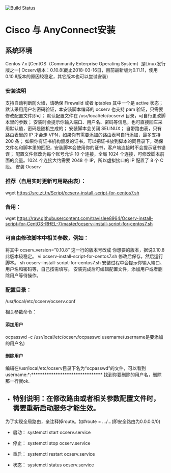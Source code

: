 ![Build Status](http://src.baerk.com/wp-content/uploads/2018/03/Cisco-AnyConnect1-300x146.png?imageView2/2/w/1400/interlace/1/q/100|watermark/1/image/aHR0cDovL3NyYy5iYWVyay5jb20vd3AtY29udGVudC91cGxvYWRzLzIwMTcvMDgvd2F0ZXIucG5n/dissolve/100/gravity/SouthEast/dx/5/dy/5#)

# Cisco 与 AnyConnect安装

## 系统环境
Centos 7.x [CentOS（Community Enterprise Operating System）是Linux发行版之一]
Ocserv版本：0.10.8(截止2018-03-16日，目前最新版为0.11.11，使用0.10.8版本的原因较稳定，其它版本也可以尝试安装)
### 安装说明
支持自动判断防火墙，请确保 Firewalld 或者 iptables 其中一个是 active 状态；
默认采用用户名密码验证，本安装脚本编译的 ocserv 也支持 pam 验证，只需要修改配置文件即可；
默认配置文件在 /usr/local/etc/ocserv/ 目录，可自行更改脚本里的参数；
安装时会提示你输入端口、用户名、密码等信息，也可直接回车采用默认值，密码是随机生成的；
安装脚本会关闭 SELINUX；
自带路由表，只有路由表里的 IP 才会走 VPN，如果你有需要添加的路由表可自行添加，最多支持 200 条；
如果你有证书机构颁发的证书，可以把证书放到脚本的同目录下，确保文件名和脚本里的匹配，安装脚本会使用你的证书，客户端连接时不会提示证书错误；
配置文件修改为每个账号允许 10 个连接，全局 1024 个连接，可修改脚本前面的变量。1024 个连接大约需要 2048 个 IP，所以虚拟接口的 IP 配置了 8 个 C 段。
安装 Ocserv
### 推荐（自用实时更新可用路由表）：

wget https://src.zt.tn/Script/ocserv-install-script-for-centos7.sh

### 备用：
wget https://raw.githubusercontent.com/travislee8964/Ocserv-install-script-for-CentOS-RHEL-7/master/ocserv-install-script-for-centos7.sh

### 可自由修改脚本中相关参数，例如：

将其中 ocserv_version=”0.10.8″ 这一行的版本号改成 你想要的版本，据说0.10.8此版本较稳定。
vi ocserv-install-script-for-centos7.sh
修改后保存，然后运行脚本。
sh ocserv-install-script-for-centos7.sh
安装过程中会提示你输入端口、用户名和密码等，自己按需填写。 安装完成后可编辑配置文件，添加用户或者删除用户等待操作。
### 配置目录：

/usr/local/etc/ocserv/ocserv.conf

相关参数命令：

#### 添加用户

ocpasswd -c /usr/local/etc/ocserv/ocpasswd username(username是要添加的用户名)

#### 删除用户

编辑在/usr/local/etc/ocserv目录下名为“ocpasswd”的文件，可以看到
username:*:********************************
找到你要删除的用户名，删除那一行就ok.

* ## 特别说明：在修改路由或者相关参数配置文件时，需要重新启动服务才能生效。
为了实现全局路由，亲注释掉route。如#route = *.*.*.*/*.*.*.*(即安全路由为0.0.0.0/0)
* 启动：
systemctl start ocserv.service

* 停止：
systemctl stop ocserv.service

* 重启：
systemctl restart ocserv.service

* 状态：
systemctl status ocserv.service
